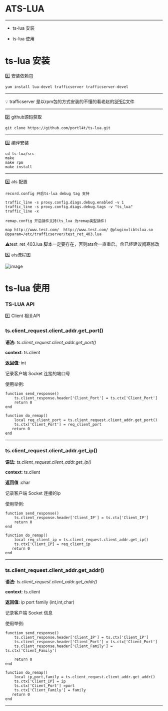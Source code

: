# ATS-LUA 
***
* ts-lua 安装

* ts-lua 使用


# ts-lua 安装

:one: 安装依赖包

	yum install lua-devel trafficserver trafficserver-devel
***
:bulb: trafficserver 是以rpm包的方式安装的不懂的看老赵的[SPEC](http://zymlinux.net/trafficserver-dev.spec)文件

***
:two:  github源码获取
	
	git clone https://github.com/portl4t/ts-lua.git
***

:three:  编译安装

	cd ts-lua/src
	make
    make rpm 
	make install
***

:four:  ats 配置

	record.config 开启ts-lua debug tag 支持
	
	traffic_line -s proxy.config.diags.debug.enabled -v 1
	traffic_line -s proxy.config.diags.debug.tags -v "ts_lua"
	traffic_line -x
	
	remap.config 开启插件支持(ts_lua 为remap类型插件)
	
	map http://www.test.com/  http://www.test.com/ @plugin=libtslua.so @pparam=/etc/trafficserver/test_ret_403.lua

:warning:test_ret_403.lua 脚本一定要存在，否则ats会一直重启。:cry:已经建议阙寒修改


:five: ats流程图

![image](http://puppet.myccdn.com/ats-workflow.png)

# ts-lua 使用

### TS-LUA API

:one:  Client 相关API


### ts.client_request.client_addr.get_port()

**语法:** *ts.client_request.client_addr.get_port()*

**context**: ts.client

**返回值**: int

记录客户端 Socket 连接的端口号

使用举例:

	function send_response()
    	ts.client_response.header['Client_Port'] = ts.ctx['Client_Port']
    	return 0
	end

    function do_remap()
    	local req_client_port = ts.client_request.client_addr.get_port()
        ts.ctx['Client_Port'] = req_client_port
       return 0
    end
***



### ts.client_request.client_addr.get_ip()

**语法:** *ts.client_request.client_addr.get_ip()*

**context**: ts.client

**返回值** :char

记录客户端 Socket 连接的ip

使用举例:

	function send_response()
    	ts.client_response.header['Client_IP'] = ts.ctx['Client_IP']
    	return 0
	end

    function do_remap()
    	local req_client_ip = ts.client_request.client_addr.get_ip()
        ts.ctx['Client_IP] = req_client_ip
       return 0
    end
***


### ts.client_request.client_addr.get_addr()

**语法:** *ts.client_request.client_addr.get_addr()*

**context**: ts.client

**返回值:** ip port family (int,int,char)

记录客户端 Socket 信息

使用举例:

	function send_response()
    	ts.client_response.header['Client_IP'] = ts.ctx['Client_IP']
    	ts.client_response.header['Client_Port'] = ts.ctx['Client_Port']
    	ts.client_response.header['Client_Family'] = ts.ctx['Client_Family']

    	return 0
	end

    function do_remap()
    	local ip,port,family = ts.client_request.client_addr.get_addr()
        ts.ctx['Client_IP] = ip
        ts.ctx['Client_Port'] =port
        ts.ctx['Client_Family'] = family
       return 0
    end
***

